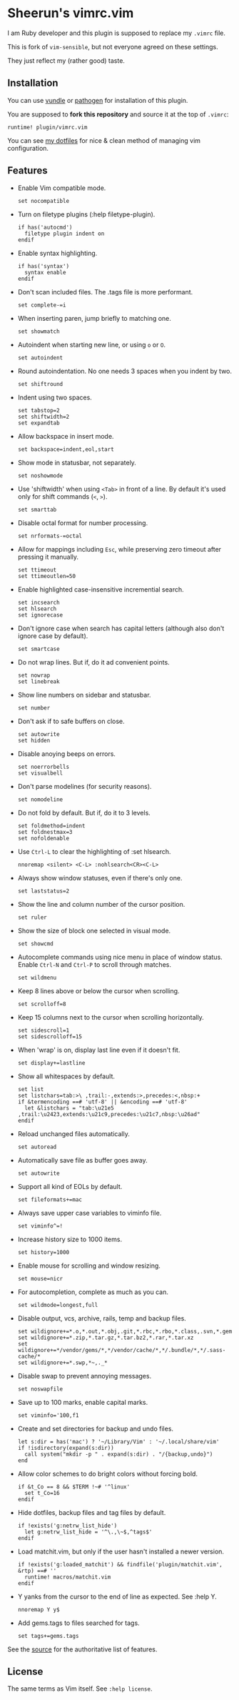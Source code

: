 # Sheerun's vimrc.vim

I am Ruby developer and this plugin is supposed to replace my `.vimrc` file.

This is fork of `vim-sensible`, but not everyone agreed on these settings.

They just reflect my (rather good) taste.

## Installation

You can use [vundle](https://github.com/gmarik/vundle) or [pathogen](https://github.com/tpope/vim-pathogen) for installation of this plugin.

You are supposed to **fork this repository** and source it at the top of `.vimrc`:

    runtime! plugin/vimrc.vim

You can see [my dotfiles](https://github.com/sheerun/dotfiles) for nice & clean method of managing vim configuration.

## Features

* Enable Vim compatible mode.
  ```vim
  set nocompatible
  ```

* Turn on filetype plugins (:help filetype-plugin).
  ```vim
  if has('autocmd')
    filetype plugin indent on
  endif
  ```

* Enable syntax highlighting.
  ```vim
  if has('syntax')
    syntax enable
  endif
  ```

* Don't scan included files. The .tags file is more performant.
  ```vim
  set complete-=i
  ```

* When inserting paren, jump briefly to matching one.
  ```vim
  set showmatch
  ```

* Autoindent when starting new line, or using `o` or `O`.
  ```vim
  set autoindent
  ```

* Round autoindentation. No one needs 3 spaces when you indent by two.
  ```vim
  set shiftround
  ```

* Indent using two spaces.
  ```vim
  set tabstop=2
  set shiftwidth=2
  set expandtab
  ```

* Allow backspace in insert mode.
  ```vim
  set backspace=indent,eol,start
  ```

* Show mode in statusbar, not separately.
  ```vim
  set noshowmode
  ```

* Use 'shiftwidth' when using `<Tab>` in front of a line.
  By default it's used only for shift commands (`<`, `>`).
  ```vim
  set smarttab
  ```

* Disable octal format for number processing.
  ```vim
  set nrformats-=octal
  ```

* Allow for mappings including `Esc`, while preserving
  zero timeout after pressing it manually.
  ```vim
  set ttimeout
  set ttimeoutlen=50
  ```

* Enable highlighted case-insensitive incremential search.
  ```vim
  set incsearch
  set hlsearch
  set ignorecase
  ```

* Don't ignore case when search has capital letters
  (although also don't ignore case by default).
  ```vim
  set smartcase
  ```

* Do not wrap lines. But if, do it ad convenient points.
  ```vim
  set nowrap
  set linebreak
  ```

* Show line numbers on sidebar and statusbar.
  ```vim
  set number
  ```

* Don't ask if to safe buffers on close.
  ```vim
  set autowrite
  set hidden
  ```

* Disable anoying beeps on errors.
  ```vim
  set noerrorbells
  set visualbell
  ```

* Don't parse modelines (for security reasons).
  ```vim
  set nomodeline
  ```

* Do not fold by default. But if, do it to 3 levels.
  ```vim
  set foldmethod=indent
  set foldnestmax=3
  set nofoldenable
  ```

* Use `Ctrl-L` to clear the highlighting of :set hlsearch.
  ```vim
  nnoremap <silent> <C-L> :nohlsearch<CR><C-L>
  ```

* Always show window statuses, even if there's only one.
  ```vim
  set laststatus=2
  ```

* Show the line and column number of the cursor position.
  ```vim
  set ruler
  ```

* Show the size of block one selected in visual mode.
  ```vim
  set showcmd
  ```

* Autocomplete commands using nice menu in place of window status.
  Enable `Ctrl-N` and `Ctrl-P` to scroll through matches.
  ```vim
  set wildmenu
  ```

* Keep 8 lines above or below the cursor when scrolling.
  ```vim
  set scrolloff=8
  ```

* Keep 15 columns next to the cursor when scrolling horizontally.
  ```vim
  set sidescroll=1
  set sidescrolloff=15
  ```

* When 'wrap' is on, display last line even if it doesn't fit.
  ```vim
  set display+=lastline
  ```

* Show all whitespaces by default.
  ```vim
  set list
  set listchars=tab:>\ ,trail:-,extends:>,precedes:<,nbsp:+
  if &termencoding ==# 'utf-8' || &encoding ==# 'utf-8'
    let &listchars = "tab:\u21e5 ,trail:\u2423,extends:\u21c9,precedes:\u21c7,nbsp:\u26ad"
  endif
  ```

* Reload unchanged files automatically.
  ```vim
  set autoread
  ```

* Automatically save file as buffer goes away.
  ```vim
  set autowrite
  ```

* Support all kind of EOLs by default.
  ```vim
  set fileformats+=mac
  ```

* Always save upper case variables to viminfo file.
  ```vim
  set viminfo^=!
  ```

* Increase history size to 1000 items.
  ```vim
  set history=1000
  ```

* Enable mouse for scrolling and window resizing.
  ```vim
  set mouse=nicr
  ```

* For autocompletion, complete as much as you can.
  ```vim
  set wildmode=longest,full
  ```

* Disable output, vcs, archive, rails, temp and backup files.
  ```vim
  set wildignore+=*.o,*.out,*.obj,.git,*.rbc,*.rbo,*.class,.svn,*.gem
  set wildignore+=*.zip,*.tar.gz,*.tar.bz2,*.rar,*.tar.xz
  set wildignore+=*/vendor/gems/*,*/vendor/cache/*,*/.bundle/*,*/.sass-cache/*
  set wildignore+=*.swp,*~,._*
  ```

* Disable swap to prevent annoying messages.
  ```vim
  set noswapfile
  ```

* Save up to 100 marks, enable capital marks.
  ```vim
  set viminfo='100,f1
  ```

* Create and set directories for backup and undo files.
  ```vim
  let s:dir = has('mac') ? '~/Library/Vim' : '~/.local/share/vim'
  if !isdirectory(expand(s:dir))
    call system("mkdir -p " . expand(s:dir) . "/{backup,undo}")
  end
  ```

* Allow color schemes to do bright colors without forcing bold.
  ```vim
  if &t_Co == 8 && $TERM !~# '^linux'
    set t_Co=16
  endif
  ```

* Hide dotfiles, backup files and tag files by default.
  ```vim
  if !exists('g:netrw_list_hide')
    let g:netrw_list_hide = '^\.,\~$,^tags$'
  endif
  ```

* Load matchit.vim, but only if the user hasn't installed a newer version.
  ```vim
  if !exists('g:loaded_matchit') && findfile('plugin/matchit.vim', &rtp) ==# ''
    runtime! macros/matchit.vim
  endif
  ```

* Y yanks from the cursor to the end of line as expected. See :help Y.
  ```vim
  nnoremap Y y$
  ```

* Add gems.tags to files searched for tags.
  ```vim
  set tags+=gems.tags
  ```

See the [source](https://github.com/sheerun/vim-sensible) for the authoritative list of features.

## License

The same terms as Vim itself. See `:help license`.
